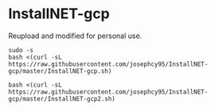 # InstallNET-gcp
Reupload and modified for personal use.

```
sudo -s
bash <(curl -sL https://raw.githubusercontent.com/josephcy95/InstallNET-gcp/master/InstallNET-gcp.sh)
```
```
bash <(curl -sL https://raw.githubusercontent.com/josephcy95/InstallNET-gcp/master/InstallNET-gcp2.sh)
```
